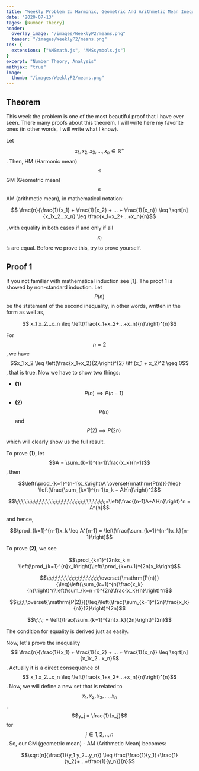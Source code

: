 ```yaml
---
title: "Weekly Problem 2: Harmonic, Geometric And Arithmetic Mean Inequality"
date: "2020-07-13"
tages: [Number Theory]
header:
  overlay_image: "/images/WeeklyP2/means.png"
  teaser: "/images/WeeklyP2/means.png"
TeX: {
  extensions: ["AMSmath.js", "AMSsymbols.js"]
}
excerpt: "Number Theory, Analysis"
mathjax: "true"
image:
  thumb: "/images/WeeklyP2/means.png"
---
```


## Theorem

This week the problem is one of the most beautiful proof that I have ever seen. There many proofs about this theorem, I will write here my favorite ones (in other words, I will write what I know).

Let $$x_1, x_2, x_3, ... , x_n \in \mathbb{R}^{+}$$. Then, HM (Harmonic mean) $$\leq$$ GM (Geometric mean) $$\leq$$ AM (arithmetic mean), in mathematical notation:

$$ \frac{n}{\frac{1}{x_1} + \frac{1}{x_2} + ... + \frac{1}{x_n}} \leq \sqrt[n]{x_1x_2...x_n} \leq \frac{x_1+x_2+...+x_n}{n}$$

, with equality in both cases if and only if all $$x_i$$’s are equal. Before we prove this, try to prove yourself.

## Proof 1

If you not familiar with mathematical induction see [1].
The proof 1 is showed by non-standard induction. Let $$P(n)$$ be the statement of the second inequality, in other words, written in the form as well as,

$$ x_1 x_2...x_n \leq \left(\frac{x_1+x_2+...+x_n}{n}\right)^{n}$$

For $$n=2$$, we have $$x_1 x_2 \leq \left(\frac{x_1+x_2}{2}\right)^{2} \iff (x_1 + x_2)^2 \geq 0$$, that is true. Now we have to show two things:

- **(1)** $$P(n) \implies P(n-1)$$
- **(2)** $$ P(n)$$ and $$P(2) \implies P(2n)$$

which will clearly show us the full result.

To prove **(1)**, let $$A = \sum_{k=1}^{n-1}\frac{x_k}{n-1}$$, then

$$\left(\prod_{k=1}^{n-1}x_k\right)A \overset{\mathrm{P(n)}}{\leq} \left(\frac{\sum_{k=1}^{n-1}x_k + A}{n}\right)^2$$

$$\;\;\;\;\;\;\;\;\;\;\;\;\;\;\;\;\;\;\;\;\;\;\;\;\;\;\;\;\;=\left(\frac{(n-1)A+A}{n}\right)^n = A^{n}$$

and hence,

$$\prod_{k=1}^{n-1}x_k \leq A^{n-1} = \left(\frac{\sum_{k=1}^{n-1}x_k}{n-1}\right)$$

To prove **(2)**, we see

$$\prod_{k=1}^{2n}x_k = \left(\prod_{k=1}^{n}x_k\right)\left(\prod_{k=n+1}^{2n}x_k\right)$$

$$\;\;\;\;\;\;\;\;\;\;\;\;\;\;\;\;\;\overset{\mathrm{P(n)}}{\leq}\left(\sum_{k=1}^{n}\frac{x_k}{n}\right)^n\left(\sum_{k=n+1}^{2n}\frac{x_k}{n}\right)^n$$

$$\;\;\;\overset{\mathrm{P(2)}}{\leq}\left(\frac{\sum_{k=1}^{2n}\frac{x_k}{n}}{2}\right)^{2n}$$

$$\;\;\; = \left(\frac{\sum_{k=1}^{2n}x_k}{2n}\right)^{2n}$$

The condition for equality is derived just as easily.

Now, let's prove the inequality $$ \frac{n}{\frac{1}{x_1} + \frac{1}{x_2} + ... + \frac{1}{x_n}} \leq \sqrt[n]{x_1x_2...x_n}$$. Actually it is a direct consequence of $$ x_1 x_2...x_n \leq \left(\frac{x_1+x_2+...+x_n}{n}\right)^{n}$$. Now, we will define a new set that is related to $$x_1, x_2, x_3, ... , x_n$$. $$y_j = \frac{1}{x_j}$$ for $$ j \in 1,2,..,n$$. So, our GM (geometric mean) - AM (Arithmetic Mean) becomes:

$$\sqrt[n]{\frac{1}{y_1 y_2...y_n}} \leq \frac{\frac{1}{y_1}+\frac{1}{y_2}+...+\frac{1}{y_n}}{n}$$
